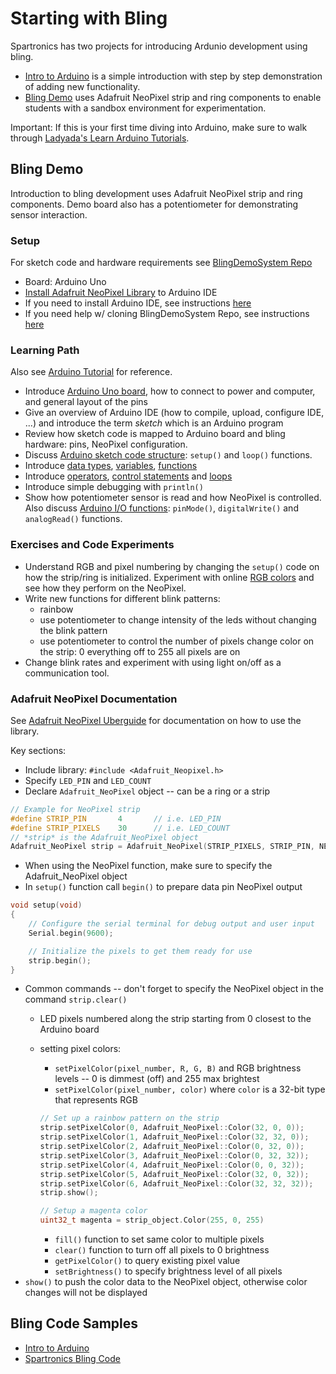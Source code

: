 # Starting with Bling

Spartronics has two projects for introducing Ardunio development using
bling.

* [Intro to Arduino](https://github.com/riyadth/IntroToArduino) is a
  simple introduction with step by step demonstration of adding new
  functionality.
* [Bling Demo](https://github.com/riyadth/BlingDemoSystem) uses Adafruit
  NeoPixel strip and ring components to enable students with a sandbox
  environment for experimentation.

Important: If this is your first time diving into Arduino, make sure to
walk through [Ladyada's Learn Arduino
Tutorials](https://learn.adafruit.com/series/ladyadas-learn-arduino). 

## Bling Demo
Introduction to bling development uses Adafruit NeoPixel strip and ring
components. Demo board also has a potentiometer for demonstrating sensor
interaction.

### Setup
For sketch code and hardware requirements see
[BlingDemoSystem Repo](https://github.com/riyadth/BlingDemoSystem)

* Board: Arduino Uno
* [Install Adafruit NeoPixel
  Library](https://learn.adafruit.com/adafruit-neopixel-uberguide/arduino-library-installation)
  to Arduino IDE
* If you need to install Arduino IDE, see instructions
  [here](./toolkit.md)
* If you need help w/ cloning BlingDemoSystem Repo, see instructions [here](../git_introduction/git_fundamentals.md#git-clone)

### Learning Path
Also see [Arduino Tutorial](https://www.tutorialspoint.com/arduino/) for
reference.
- Introduce [Arduino Uno
  board](https://www.tutorialspoint.com/arduino/arduino_board_description.htm),
  how to connect to power and computer, and general layout of the pins
- Give an overview of Arduino IDE (how to compile, upload, configure
  IDE, ...) and introduce the term *sketch* which
  is an Arduino program
- Review how sketch code is mapped to Arduino board and bling hardware:
  pins, NeoPixel configuration.
- Discuss [Arduino sketch code
  structure](https://www.tutorialspoint.com/arduino/arduino_program_structure.htm):
  `setup()` and `loop()` functions.
- Introduce [data types](https://www.tutorialspoint.com/arduino/arduino_data_types.htm), [variables](https://www.tutorialspoint.com/arduino/arduino_variables_and_constants.htm), [functions](https://www.tutorialspoint.com/arduino/arduino_functions.htm)
- Introduce
  [operators](https://www.tutorialspoint.com/arduino/arduino_operators.htm),
  [control statements](https://www.tutorialspoint.com/arduino/arduino_control_statements.htm) and [loops](https://www.tutorialspoint.com/arduino/arduino_loops.htm)
- Introduce simple debugging with `println()`
- Show how potentiometer sensor is read and how NeoPixel is controlled.
  Also discuss [Arduino I/O
  functions](https://www.tutorialspoint.com/arduino/arduino_io_functions.htm):
  `pinMode()`, `digitalWrite()` and
  `analogRead()` functions.

### Exercises and Code Experiments
- Understand RGB and pixel numbering by changing the `setup()` code on
  how the strip/ring is initialized. Experiment with online [RGB
  colors](https://htmlcolorcodes.com) and see how they perform on the NeoPixel.
- Write new functions for different blink patterns:
    - rainbow
    - use potentiometer to change intensity of the leds without changing
      the blink pattern
    - use potentiometer to control the number of pixels change color on
      the strip: 0 everything off to 255 all pixels are on
- Change blink rates and experiment with using light on/off as a
  communication tool.

### Adafruit NeoPixel Documentation
See [Adafruit NeoPixel
Uberguide](https://learn.adafruit.com/adafruit-neopixel-uberguide/arduino-library-use)
for documentation on how to use the library.

Key sections:
* Include library: `#include <Adafruit_Neopixel.h>`
* Specify `LED_PIN` and `LED_COUNT`
* Declare `Adafruit_NeoPixel` object -- can be a ring or a strip
```c
// Example for NeoPixel strip
#define STRIP_PIN       4       // i.e. LED_PIN
#define STRIP_PIXELS    30      // i.e. LED_COUNT
// *strip* is the Adafruit_NeoPixel object
Adafruit_NeoPixel strip = Adafruit_NeoPixel(STRIP_PIXELS, STRIP_PIN, NEO_GRB + NEO_KHZ800);
```
* When using the NeoPixel function, make sure to specify the
  Adafruit_NeoPixel object
* In `setup()` function call `begin()` to prepare data pin NeoPixel
  output
```c
void setup(void)
{
    // Configure the serial terminal for debug output and user input
    Serial.begin(9600);

    // Initialize the pixels to get them ready for use
    strip.begin();
}
```
* Common commands -- don't forget to specify the NeoPixel object in the command `strip.clear()`
  * LED pixels numbered along the strip starting from 0 closest to the
    Arduino board
  * setting pixel colors:
    * `setPixelColor(pixel_number, R, G, B)` and RGB brightness levels
      -- 0 is dimmest (off) and 255 max brightest
    * `setPixelColor(pixel_number, color)` where `color` is a 32-bit
      type that represents RGB

    ```c
    // Set up a rainbow pattern on the strip
    strip.setPixelColor(0, Adafruit_NeoPixel::Color(32, 0, 0));
    strip.setPixelColor(1, Adafruit_NeoPixel::Color(32, 32, 0));
    strip.setPixelColor(2, Adafruit_NeoPixel::Color(0, 32, 0));
    strip.setPixelColor(3, Adafruit_NeoPixel::Color(0, 32, 32));
    strip.setPixelColor(4, Adafruit_NeoPixel::Color(0, 0, 32));
    strip.setPixelColor(5, Adafruit_NeoPixel::Color(32, 0, 32));
    strip.setPixelColor(6, Adafruit_NeoPixel::Color(32, 32, 32));
    strip.show();

    // Setup a magenta color
    uint32_t magenta = strip_object.Color(255, 0, 255)
    ```
    * `fill()` function to set same color to multiple pixels
    * `clear()` function to turn off all pixels to 0 brightness
    * `getPixelColor()` to query existing pixel value
    * `setBrightness()` to specify brightness level of all pixels
* `show()` to push the color data to the NeoPixel object, otherwise
  color changes will not be displayed

## Bling Code Samples
- [Intro to Arduino](https://github.com/riyadth/IntroToArduino)
- [Spartronics Bling Code](https://github.com/Spartronics4915/Bling)